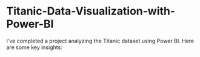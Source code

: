 # Titanic-Data-Visualization-with-Power-BI
I've completed a project analyzing the Titanic dataset using Power BI. Here are some key insights:
